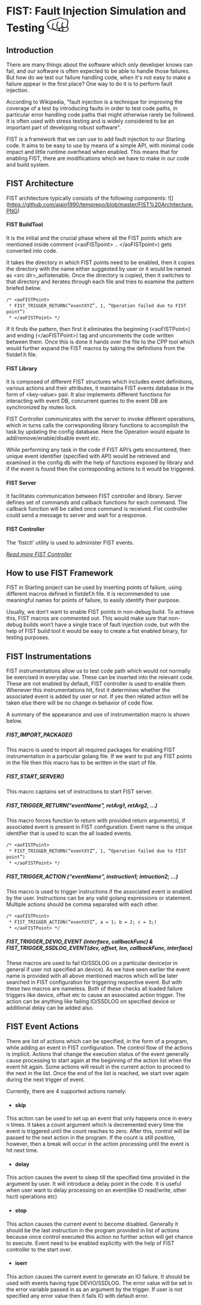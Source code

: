 # FIST: Fault Injection Simulation and Testing ![](https://github.com/ajain1990/temprepo/blob/master/FIST%20logo.png)

## Introduction
There are many things about the software which only developer knows can fail, and our software is often expected to be able to handle those failures. But how do we test our failure handling code, when it's not easy to make a failure appear in the first place? One way to do it is to perform fault injection.

According to Wikipedia, "fault injection is a technique for improving the coverage of a test by introducing faults in order to test code paths, in particular error handling code paths that might otherwise rarely be followed. It is often used with stress testing and is widely considered to be an important part of developing robust software".

FIST is a framework that we can use to add fault injection to our Starling code. It aims to be easy to use by means of a simple API, with minimal code impact and little runtime overhead when enabled. This means that for enabling FIST, there are modifications which we have to make in our code and build system.

## FIST Architecture
FIST architecture typically consists of the following components:
![] (https://github.com/ajain1990/temprepo/blob/master/FIST%20Architecture.PNG)

#### FIST BuildTool
It is the initial and the crucial phase where all the FIST points which are mentioned inside comment (\<aoFISTpoint\> .. \</aoFISTpoint\>) gets converted into code.

It takes the directory in which FIST points need to be enabled, then it copies the directory with the name either suggested by user or it would be named as  \<src dir\>_aofistenable. Once the directory is copied, then it switches to that directory and iterates through each file and tries to examine the pattern briefed below.

```
/* <aoFISTPoint>
 * FIST_TRIGGER_RETURN(“eventXYZ”, 1, “Operation failed due to FIST point”)
 * </aoFISTPoint> */
```

If it finds the pattern, then first it eliminates the beginning (\<aoFISTPoint\>) and ending (\</aoFISTPoint\>) tag and uncomments the code written between them. Once this is done it hands over the file to the CPP tool which would further expand the FIST macros by taking the definitions from the fistdef.h file.

#### FIST Library
It is composed of different FIST structures which includes event definitions, various actions and their attributes, it maintains FIST events database in the form of \<key-value\> pair. It also implements different functions for interacting with event DB, concurrent queries to the event DB are synchronized by mutex lock.

FIST Controller communicates with the server to invoke different operations, which in turns calls the corresponding library functions to accomplish the task by updating the config database. Here the Operation would equate to add/remove/enable/disable event etc.

While performing any task in the code if FIST API’s gets encountered, then unique event identifier (specified with  API) would be retrieved and examined in the config db with the help of functions exposed by library and if the event is found then the corresponding actions to it would be triggered. 

#### FIST Server
It facilitates communication between FIST controller and library.  Server defines set of commands and callback functions for each command. The callback function will be called once command is received. Fist controller could send a message to server and wait for a response.

#### FIST Controller
The 'fistctl' utility is used to administer FIST events.

[*Read more FIST Controller*](https://github.com/Gemini-sys/cns/blob/master/core/host/go/aofistdriver/fistctld/fistctl/README.md)

## How to use FIST Framework
FIST in Starling project can be used by inserting points of failure, using different macros defined in fistdef.h file. It is recommended to use meaningful names for points of failure, to easily identify their purpose. 

Usually, we don’t want to enable FIST points in non-debug build. To achieve this, FIST macros are commented out. This would make sure that non-debug builds won’t have a single trace of fault injection code, but with the help of FIST build tool it would be easy to create a fist enabled binary, for testing purposes.

## FIST Instrumentations
FIST instrumentations allow us to test code path which would not normally be exercised in everyday use. These can be inserted into the relevant code. These are not enabled by default, FIST controller is used to enable them. Whenever this instrumentations hit, first it determines whether the associated event is added by user or not. If yes then related action will be taken else there will be no change in behavior of code flow. 

A summary of the appearance and use of instrumentation macro is shown below.

##### FIST_IMPORT_PACKAGE()
This macro is used to import all required packages for enabling FIST instrumentation in a particular golang file. If we want to put any FIST points in the file then this macro has to be written in the start of file.

##### FIST_START_SERVER()
This macro captains set of instructions to start FIST server. 

##### FIST_TRIGGER_RETURN(“eventName”,  retArg1, retArg2, …)
This macro forces function to return with provided return argument(s), if associated event is present in FIST configuration. Event name is the unique identifier that is used to scan the all loaded events.

```
/* <aoFISTPoint>
 * FIST_TRIGGER_RETURN(“eventXYZ”, 1, “Operation failed due to FIST point”)
 * </aoFISTPoint> */
```

##### FIST_TRIGGER_ACTION (“eventName”, instruction1; intruction2; …)
This macro is used to trigger instructions if the associated event is enabled by the user. Instructions can be any valid golang expressions or statement. Multiple actions should be comma separated with each other.

```
/* <aoFISTPoint>
 * FIST_TRIGGER_ACTION(“eventXYZ”, a = 1; b = 2; c = 3;)
 * </aoFISTPoint> */
```	

##### FIST_TRIGGER_DEVIO_EVENT (interface, callbackFunc) & FIST_TRIGGER_SSDLOG_EVENT(dev, offset, len, callbackFunc, interface) 
These macros are used to fail IO/SSDLOG on a particular device(or in general if user not specified an device). As we have seen earlier the event name is provided with all above mentioned macros which will be later searched in FIST configuration for triggering respective event.  But with these two macros are nameless. Both of these checks all loaded failure triggers like device, offset etc to cause an associated action trigger. The action can be anything like failing IO/SSDLOG on specified device or additional delay can be added also.

## FIST Event Actions
There are list of actions which can be specified, in the form of a program, while adding an event in FIST configuration. The control flow of the actions is implicit. Actions that change the execution status of the event generally cause processing to start again at the beginning of the action list when the event hit again. Some actions will result in the current action to proceed to the next in the list. Once the end of the list is reached, we start over again during the next trigger of event.

Currently, there are 4 supported actions namely:

* #### skip
This action can be used to set up an event that only happens once in every n times.
It takes a count argument which is decremented every time the event is triggered until the count
reaches to zero. After this, control will be passed to the next action in the program. If the count is still positive, however, then a break will occur in the action processing until the event is hit next time.

* #### delay
This action causes the event to sleep till the specified time provided in the argument by user. It will introduce a delay point in the code. It is useful when user want to delay processing on an event(like IO read/write, other hsctl operations etc)

* #### stop
This action causes the current event to become disabled. Generally it should be the last instruction in the program provided in list of actions because once control executed this action no further action will get chance to execute. Event need to be enabled explicitly with the help of FIST controller to the start over. 

* #### ioerr
This action causes the current event to generate an IO failure. It should be used with events having type DEVIO/SSDLOG. The error value will be set in the error variable passed in as an argument by
the trigger. If user is not specified any error value then it fails IO with default error.

